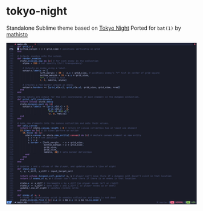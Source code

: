 # tokyo-night
Standalone Sublime theme based on [Tokyo Night](https://github.com/enkia/tokyo-night-vscode-theme)
Ported for `bat(1)` by [mathisto](https://github.com/mathisto)

![](screenshot.jpg?raw=true)
